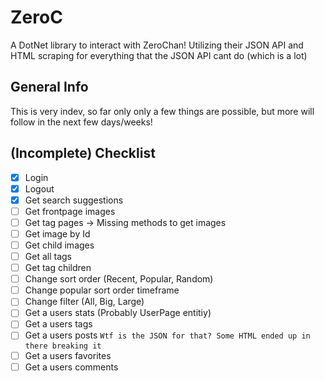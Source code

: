 # ZeroC
A DotNet library to interact with ZeroChan! Utilizing their JSON API and HTML scraping for everything that the JSON API cant do (which is a lot)

## General Info
This is very indev, so far only only a few things are possible, but more will follow in the next few days/weeks!

## (Incomplete) Checklist
- [x] Login
- [x] Logout
- [x] Get search suggestions
- [ ] Get frontpage images
- [ ] Get tag pages -> Missing methods to get images
- [ ] Get image by Id
- [ ] Get child images
- [ ] Get all tags
- [ ] Get tag children
- [ ] Change sort order (Recent, Popular, Random)
- [ ] Change popular sort order timeframe
- [ ] Change filter (All, Big, Large)
- [ ] Get a users stats (Probably UserPage entitiy)
- [ ] Get a users tags
- [ ] Get a users posts `Wtf is the JSON for that? Some HTML ended up in there breaking it`
- [ ] Get a users favorites
- [ ] Get a users comments
